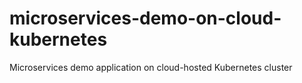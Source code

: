 # microservices-demo-on-cloud-kubernetes
Microservices demo application on cloud-hosted Kubernetes cluster
